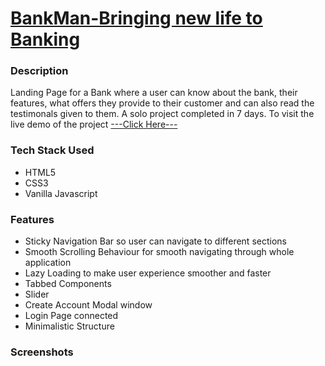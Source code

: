# [BankMan-Bringing new life to Banking](https://bankman-landing.netlify.app)
### Description
Landing Page for a Bank where a user can know about the bank, their features, what offers they provide to their customer and can also read the testimonals given to them.
A solo project completed in 7 days. To visit the live demo of the project [---Click Here---](https://bankman-landing.netlify.app)

### Tech Stack Used
- HTML5
- CSS3
- Vanilla Javascript

### Features
- Sticky Navigation Bar so user can navigate to different sections
- Smooth Scrolling Behaviour for smooth navigating through whole application
- Lazy Loading to make user experience smoother and faster
- Tabbed Components
- Slider
- Create Account Modal window
- Login Page connected
- Minimalistic Structure

### Screenshots


